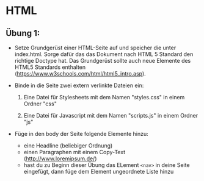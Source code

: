 # HTML

## Übung 1:

- Setze Grundgerüst einer HTML-Seite auf und speicher die unter index.html. Sorge dafür das das Dokument nach HTML 5 Standard den richtige Doctype hat. Das Grundgerüst sollte auch neue Elemente des HTML5 Standards enthalten (https://www.w3schools.com/html/html5_intro.asp).

- Binde in die Seite zwei extern verlinkte Dateien ein:

	1. Eine Datei für Stylesheets mit dem Namen "styles.css" in einem Ordner "css"

	2. Eine Datei für Javascript mit dem Namen "scripts.js" in einem Ordner "js"

- Füge in den body der Seite folgende Elemente hinzu:
	- eine Headline (beliebiger Ordnung)
	- einen Paragraphen mit einem Copy-Text (http://www.loremipsum.de/)
	- hast du zu Beginn dieser Übung das ELement `<nav>` in deine Seite eingefügt, dann füge dem Element ungeordnete Liste hinzu
